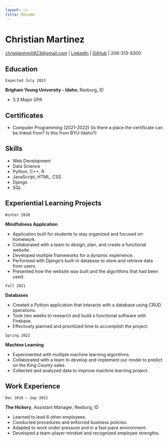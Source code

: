 ```yaml
---
layout: cv
title: Resume
---
```

# Christian Martinez

<div id="webaddress">
<a href="christianmm0823@gmail.com">christianmm0823@gmail.com</a>
| <a href="linkedin.com/in/christian-martinez-28868a222">LinkedIn</a>
| <a href="https://github.com/byuids-resumes">GitHub</a>
| <a>208-313-8300</a>
</div>

## Education

`Expected July 2023`

__Brigham Young University - Idaho__, Rexburg, ID

- 3.3 Major GPA

## Certificates

- Computer Programming (2021-2022) (Is there a place the certificate can be linked from? Is this from BYU-Idaho?)

## Skills

- Web Development
- Data Science
- Python, C++, R
- JavaScript, HTML, CSS
- Django
- SQL

## Experiential Learning Projects

`Winter 2020`

__Mindfulness Application__

- Application built for students to stay organized and focused on homework.
- Collaborated with a team to design, plan, and create a functional website. 
- Developed multiple frameworks for a dynamic experience. 
- Performed with Django’s built-in database to store and retrieve data from users. 
- Presented how the website was built and the algorithms that had been used. 

`Fall 2021`

__Databases__

- Created a Python application that interacts with a database using CRUD operations.  
- Took two weeks to research and build a functional software with Firebase. 
- Effectively planned and prioritized time to accomplish the project. 

`Spring 2022`

__Machine Learning__

- Experimented with multiple machine learning algorithms.  
- Collaborated with a team to develop and implement our model to predict on the King County sales.
- Collected and analyzed data to improve machine learning project.

## Work Experience

`Dec 2018 – Sep 2022`

__The Hickory__, Assistant Manager, Rexburg, ID  

- Learned to lead 6 other employees.
- Conducted procedures and enforced business policies. 
- Adapted to work under pressure and in a fast-pace environment. 
- Developed a team-player mindset and recognized employee strengths. 


<!-- ### Footer

Last updated: December 2022 -->
